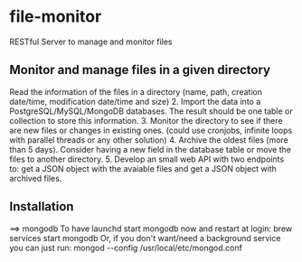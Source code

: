 # file-monitor
RESTful Server to manage and monitor files

## Monitor and manage files in a given directory
Read the information of the files in a directory (name, path, creation date/time, modification
date/time and size)
2. Import the data into a PostgreSQL/MySQL/MongoDB databases. The result should be one
table or collection to store this information.
3. Monitor the directory to see if there are new files or changes in existing ones. (could use
cronjobs, infinite loops with parallel threads or any other solution)
4. Archive the oldest files (more than 5 days). Consider having a new field in the
database table or move the files to another directory.
5. Develop an small web API with two endpoints to: get a JSON object with the avaiable files
and get a JSON object with archived files.

## Installation
==> mongodb
To have launchd start mongodb now and restart at login:
  brew services start mongodb
Or, if you don't want/need a background service you can just run:
  mongod --config /usr/local/etc/mongod.conf
  
  